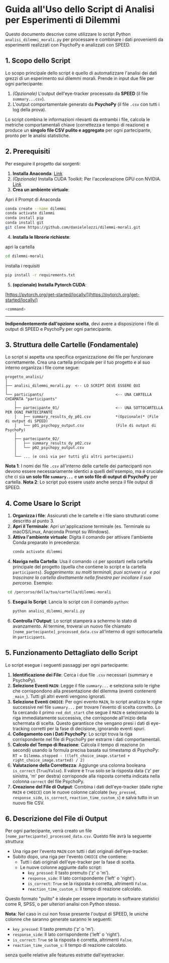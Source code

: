 # Guida all'Uso dello Script di Analisi per Esperimenti di Dilemmi

Questo documento descrive come utilizzare lo script Python `analisi_dilemmi_morali.py` per processare e combinare i dati provenienti da esperimenti realizzati con PsychoPy e analizzati con SPEED.

## 1. Scopo dello Script

Lo scopo principale dello script è quello di automatizzare l'analisi dei dati grezzi di un esperimento sui dilemmi morali. Prende in input due file per ogni partecipante:

1. *(Opzionale)* L'output dell'eye-tracker processato da **SPEED** (il file `summary...csv`).
2. L'output comportamentale generato da **PsychoPy** (il file `.csv` con tutti i log della prova).

Lo script combina le informazioni rilevanti da entrambi i file, calcola le metriche comportamentali chiave (correttezza e tempo di reazione) e produce un **singolo file CSV pulito e aggregato** per ogni partecipante, pronto per le analisi statistiche.

## 2. Prerequisiti

Per eseguire il progetto dai sorgenti:

1. **Installa Anaconda**: [Link](https://www.anaconda.com/)
2. *(Opzionale)* Installa CUDA Toolkit: Per l'accelerazione GPU con NVIDIA. [Link](https://developer.nvidia.com/cuda-downloads)
3. **Crea un ambiente virtuale**:

Apri il Prompt di Anaconda

```bash
conda create --name dilemmi
conda activate dilemmi
conda install pip
conda install git
git clone https://github.com/danielelozzi/dilemmi-morali.git
```
4. **Installa le librerie richieste**:

apri la cartella

```bash
cd dilemmi-morali
```

installa i requisiti

```bash
pip install -r requirements.txt
```
5. **(opzionale) Installa Pytorch CUDA**:

[https://pytorch.org/get-started/locally/](https://pytorch.org/get-started/locally/)

```bash
<command>
```

---

**Indipendentemente dall'opzione scelta**, devi avere a disposizione i file di output di SPEED e PsychoPy per ogni partecipante.

## 3. Struttura delle Cartelle (Fondamentale)

Lo script si aspetta una specifica organizzazione dei file per funzionare correttamente. Crea una cartella principale per il tuo progetto e al suo interno organizza i file come segue:

```
progetto_analisi/
│
├── analisi_dilemmi_morali.py  <-- LO SCRIPT DEVE ESSERE QUI
│
└── participants/                                <-- UNA CARTELLA CHIAMATA "participants"
    │
    ├── partecipante_01/                         <-- UNA SOTTOCARTELLA PER OGNI PARTECIPANTE
    │   ├── summary_results_dy_p01.csv           *(Opzionale)* (File di output di SPEED)
    │   └── p01_psychopy_output.csv              (File di output di PsychoPy)
    │
    ├── partecipante_02/
    │   ├── summary_results_dy_p02.csv
    │   └── p02_psychopy_output.csv
    │
    └── ... (e così via per tutti gli altri partecipanti)
```

**Nota 1**: I nomi dei file `.csv` all'interno delle cartelle dei partecipanti non devono essere necessariamente identici a quelli dell'esempio, ma è cruciale che ci sia **un solo file `summary...`** e **un solo file di output di PsychoPy** per cartella.
**Nota 2**: Lo script può essere usato anche senza il file output di SPEED. 


## 4. Come Usare lo Script


1.  **Organizza i file**: Assicurati che le cartelle e i file siano strutturati come descritto al punto 3.
2.  **Apri il Terminale**: Apri un'applicazione terminale (es. Terminale su macOS/Linux, Anaconda Prompt su Windows).
3.  **Attiva l'ambiente virtuale**: Digita il comando per attivare l'ambiente Conda preparato in precedenza:
    ```bash
    conda activate dilemmi
    ```
4.  **Naviga nella Cartella**: Usa il comando `cd` per spostarti nella cartella principale del progetto (quella che contiene lo script e la cartella `participants`).
    *Suggerimento: su molti terminali, puoi scrivere `cd ` e poi trascinare la cartella direttamente nella finestra per incollare il suo percorso.* Esempio:
   ```bash
    cd /percorso/della/tua/cartella/dilemmi-morali
   ```
5.  **Esegui lo Script**: Lancia lo script con il comando `python`:
    ```bash
    python analisi_dilemmi_morali.py
    ```
6.  **Controlla l'Output**: Lo script stamperà a schermo lo stato di avanzamento. Al termine, troverai un nuovo file chiamato `[nome_partecipante]_processed_data.csv` all'interno di ogni sottocartella in `participants`.

## 5. Funzionamento Dettagliato dello Script

Lo script esegue i seguenti passaggi per ogni partecipante:

1. **Identificazione dei File**: Cerca i due file `.csv` necessari (summary e PsychoPy).
2. **Selezione Eventi `MAIN`**: Legge il file `summary...` e seleziona solo le righe che corrispondono alla presentazione del dilemma (eventi contenenti `_main_`). Tutti gli altri eventi vengono ignorati.
3. **Selezione Eventi `CHOICE`**: Per ogni evento `MAIN`, lo script analizza le righe successive nel file `summary...` per trovare l'evento di scelta corretto. Lo fa cercando il primo `red_dot_start` che segue il `MAIN` e selezionando la riga immediatamente successiva, che corrisponde all'inizio della schermata di scelta. Questo garantisce che vengano presi i dati di eye-tracking corretti per la fase di decisione, ignorando eventi spuri.
4. **Collegamento con i Dati PsychoPy**: Lo script trova la riga corrispondente nel file di PsychoPy per estrarre i dati comportamentali.
5. **Calcolo del Tempo di Reazione**: Calcola il tempo di reazione (in secondi) usando la formula precisa basata sui timestamp di PsychoPy:
   `RT = Dilemma.stopped - ((left_choice_image.started + right_choice_image.started) / 2)`
6. **Valutazione della Correttezza**: Aggiunge una colonna booleana `is_correct` (`True`/`False`). Il valore è `True` solo se la risposta data ('z' per sinistra, 'm' per destra) corrisponde alla risposta corretta indicata nella colonna `correct` del file PsychoPy.
7. **Creazione del File di Output**: Combina i dati dell'eye-tracker (dalle righe `MAIN` e `CHOICE`) con le nuove colonne calcolate (`key_pressed`, `response_side`, `is_correct`, `reaction_time_custom_s`) e salva tutto in un nuovo file CSV.

## 6. Descrizione del File di Output

Per ogni partecipante, verrà creato un file `[nome_partecipante]_processed_data.csv`. Questo file avrà la seguente struttura:

* Una riga per l'evento `MAIN` con tutti i dati originali dell'eye-tracker.
* Subito dopo, una riga per l'evento `CHOICE` che contiene:
  * Tutti i dati originali dell'eye-tracker per la fase di scelta.
  * Le nuove colonne aggiunte dallo script:
    * `key_pressed`: Il tasto premuto ('z' o 'm').
    * `response_side`: Il lato corrispondente ('left' o 'right').
    * `is_correct`: `True` se la risposta è corretta, altrimenti `False`.
    * `reaction_time_custom_s`: Il tempo di reazione calcolato.

Questo formato "pulito" è ideale per essere importato in software statistici come R, SPSS, o per ulteriori analisi con Python stesso.

**Nota**: Nel caso in cui non fosse presente l'output di SPEED, le uniche colonne che saranno generate saranno le seguenti:

* `key_pressed`: Il tasto premuto ('z' o 'm').
* `response_side`: Il lato corrispondente ('left' o 'right').
* `is_correct`: `True` se la risposta è corretta, altrimenti `False`.
* `reaction_time_custom_s`: Il tempo di reazione calcolato.

senza quelle relative alle features estratte dall'eyetracker.
